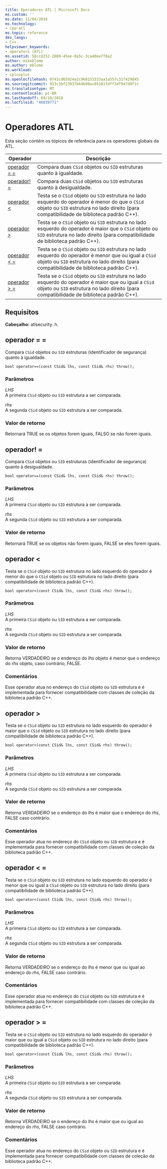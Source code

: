 ```yaml
---
title: Operadores ATL | Microsoft Docs
ms.custom: ''
ms.date: 11/04/2016
ms.technology:
- cpp-atl
ms.topic: reference
dev_langs:
- C++
helpviewer_keywords:
- operators [ATL]
ms.assetid: 58ccd252-2869-45ee-8a5c-3ca40ee7f8a2
author: mikeblome
ms.author: mblome
ms.workload:
- cplusplus
ms.openlocfilehash: 0741cd65924a2c968153333aa1a557c31f429d45
ms.sourcegitcommit: 913c3bf23937b64b90ac05181fdff3df947d9f1c
ms.translationtype: MT
ms.contentlocale: pt-BR
ms.lasthandoff: 09/18/2018
ms.locfileid: "46039771"
---
```

# <a name="atl-operators"></a>Operadores ATL

Esta seção contém os tópicos de referência para os operadores globais da ATL.

|Operador|Descrição|
|--------------|-----------------|
|[operador = =](#operator_eq_eq)|Compara duas `CSid` objetos ou `SID` estruturas quanto à igualdade.|
|[operador! =](#operator_neq)|Compara duas `CSid` objetos ou `SID` estruturas quanto à desigualdade.|
|[operador <](#operator_lt)|Testa se o `CSid` objeto ou `SID` estrutura no lado esquerdo do operador é menor do que o `CSid` objeto ou `SID` estrutura no lado direito (para compatibilidade de biblioteca padrão C++).|
|[operador >](#operator_gt)|Testa se o `CSid` objeto ou `SID` estrutura no lado esquerdo do operador é maior que o `CSid` objeto ou `SID` estrutura no lado direito (para compatibilidade de biblioteca padrão C++).|
|[operador < =](#operator_lt__eq)|Testa se o `CSid` objeto ou `SID` estrutura no lado esquerdo do operador é menor que ou igual a `CSid` objeto ou `SID` estrutura no lado direito (para compatibilidade de biblioteca padrão C++).|
|[operador > =](#operator_gt__eq)|Testa se o `CSid` objeto ou `SID` estrutura no lado esquerdo do operador é maior que ou igual a `CSid` objeto ou `SID` estrutura no lado direito (para compatibilidade de biblioteca padrão C++).|

## <a name="requirements"></a>Requisitos

**Cabeçalho:** atlsecurity. h.

##  <a name="operator_eq_eq"></a>  operador = =

Compara `CSid` objetos ou `SID` estruturas (identificador de segurança) quanto à igualdade.

```
bool operator==(const CSid& lhs, const CSid& rhs) throw();
```

### <a name="parameters"></a>Parâmetros

*LHS*<br/>
A primeira `CSid` objeto ou `SID` estrutura a ser comparada.

*rhs*<br/>
A segunda `CSid` objeto ou `SID` estrutura a ser comparada.

### <a name="return-value"></a>Valor de retorno

Retornará TRUE se os objetos forem iguais, FALSO se não forem iguais.

##  <a name="operator_neq"></a>  operador! =

Compara `CSid` objetos ou `SID` estruturas (identificador de segurança) quanto à desigualdade.

```
bool operator==(const CSid& lhs, const CSid& rhs) throw();
```

### <a name="parameters"></a>Parâmetros

*LHS*<br/>
A primeira `CSid` objeto ou `SID` estrutura a ser comparada.

*rhs*<br/>
A segunda `CSid` objeto ou `SID` estrutura a ser comparada.

### <a name="return-value"></a>Valor de retorno

Retornará TRUE se os objetos não forem iguais, FALSE se eles forem iguais.

##  <a name="operator_lt"></a>  operador <

Testa se o `CSid` objeto ou `SID` estrutura no lado esquerdo do operador é menor do que o `CSid` objeto ou `SID` estrutura no lado direito (para compatibilidade de biblioteca padrão C++).

```
bool operator<(const CSid& lhs, const CSid& rhs) throw();
```

### <a name="parameters"></a>Parâmetros

*LHS*<br/>
A primeira `CSid` objeto ou `SID` estrutura a ser comparada.

*rhs*<br/>
A segunda `CSid` objeto ou `SID` estrutura a ser comparada.

### <a name="return-value"></a>Valor de retorno

Retorna VERDADEIRO se o endereço do *lhs* objeto é menor que o endereço do *rhs* objeto, caso contrário, FALSE.

### <a name="remarks"></a>Comentários

Esse operador atua no endereço do `CSid` objeto ou `SID` estrutura e é implementada para fornecer compatibilidade com classes de coleção da biblioteca padrão C++.

##  <a name="operator_gt"></a>  operador >

Testa se o `CSid` objeto ou `SID` estrutura no lado esquerdo do operador é maior que o `CSid` objeto ou `SID` estrutura no lado direito (para compatibilidade de biblioteca padrão C++).

```
bool operator<(const CSid& lhs, const CSid& rhs) throw();
```

### <a name="parameters"></a>Parâmetros

*LHS*<br/>
A primeira `CSid` objeto ou `SID` estrutura a ser comparada.

*rhs*<br/>
A segunda `CSid` objeto ou `SID` estrutura a ser comparada.

### <a name="return-value"></a>Valor de retorno

Retorna VERDADEIRO se o endereço do *lhs* é maior que o endereço do *rhs*, FALSE caso contrário.

### <a name="remarks"></a>Comentários

Esse operador atua no endereço do `CSid` objeto ou `SID` estrutura e é implementada para fornecer compatibilidade com classes de coleção da biblioteca padrão C++.

##  <a name="operator_lt__eq"></a>  operador < =

Testa se o `CSid` objeto ou `SID` estrutura no lado esquerdo do operador é menor que ou igual a `CSid` objeto ou `SID` estrutura no lado direito (para compatibilidade de biblioteca padrão C++).

```
bool operator<(const CSid& lhs, const CSid& rhs) throw();
```

### <a name="parameters"></a>Parâmetros

*LHS*<br/>
A primeira `CSid` objeto ou `SID` estrutura a ser comparada.

*rhs*<br/>
A segunda `CSid` objeto ou `SID` estrutura a ser comparada.

### <a name="return-value"></a>Valor de retorno

Retorna VERDADEIRO se o endereço do *lhs* é menor que ou igual ao endereço do *rhs*, FALSE caso contrário.

### <a name="remarks"></a>Comentários

Esse operador atua no endereço do `CSid` objeto ou `SID` estrutura e é implementada para fornecer compatibilidade com classes de coleção da biblioteca padrão C++.

##  <a name="operator_gt__eq"></a>  operador > =

Testa se o `CSid` objeto ou `SID` estrutura no lado esquerdo do operador é maior que ou igual a `CSid` objeto ou `SID` estrutura no lado direito (para compatibilidade de biblioteca padrão C++).

```
bool operator<(const CSid& lhs, const CSid& rhs) throw();
```

### <a name="parameters"></a>Parâmetros

*LHS*<br/>
A primeira `CSid` objeto ou `SID` estrutura a ser comparada.

*rhs*<br/>
A segunda `CSid` objeto ou `SID` estrutura a ser comparada.

### <a name="return-value"></a>Valor de retorno

Retorna VERDADEIRO se o endereço do *lhs* é maior que ou igual ao endereço do *rhs*, FALSE caso contrário.

### <a name="remarks"></a>Comentários

Esse operador atua no endereço do `CSid` objeto ou `SID` estrutura e é implementada para fornecer compatibilidade com classes de coleção da biblioteca padrão C++.


